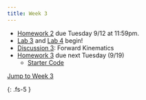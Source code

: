 ```yaml
---
title: Week 3
---
```


- [Homework 2](./assets/homework/hw2_exp.pdf) due Tuesday 9/12 at 11:59pm.
- [Lab 3](https://ucb-ee106.github.io/eecs106a-fa23site/assets/labs/lab3.pdf) and [Lab 4](https://ucb-ee106.github.io/eecs106a-fa23site/assets/labs/lab4.pdf) begin!
- [Discussion 3](./assets/disc/disc3_forward_kinematics.pdf): Forward Kinematics
- [Homework 3](./assets/homework/hw3_fk.pdf) due next Tuesday (9/19)
    - [Starter Code](./assets/homework/hw3_starter.zip)

<a href="#Week3">Jump to Week 3 </a>

{: .fs-5 }
